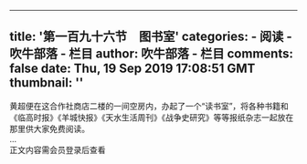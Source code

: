 
---
title: '第一百九十六节　图书室'
categories: 
    - 阅读
    - 吹牛部落 - 栏目
author: 吹牛部落 - 栏目
comments: false
date: Thu, 19 Sep 2019 17:08:51 GMT
thumbnail: ''
---

<div>   
黄超便在这合作社商店二楼的一间空房内，办起了一个“读书室”，将各种书籍和《临高时报》《羊城快报》《天水生活周刊》《战争史研究》等等报纸杂志一起放在那里供大家免费阅读。<br>...<br>正文内容需会员登录后查看  
</div>
            